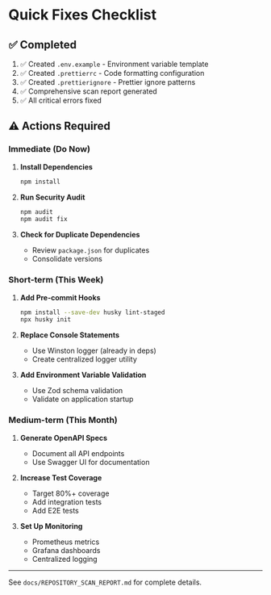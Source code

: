 # Quick Fixes Checklist

## ✅ Completed

1. ✅ Created `.env.example` - Environment variable template
2. ✅ Created `.prettierrc` - Code formatting configuration
3. ✅ Created `.prettierignore` - Prettier ignore patterns
4. ✅ Comprehensive scan report generated
5. ✅ All critical errors fixed

## ⚠️ Actions Required

### Immediate (Do Now)

1. **Install Dependencies**
   ```bash
   npm install
   ```

2. **Run Security Audit**
   ```bash
   npm audit
   npm audit fix
   ```

3. **Check for Duplicate Dependencies**
   - Review `package.json` for duplicates
   - Consolidate versions

### Short-term (This Week)

1. **Add Pre-commit Hooks**
   ```bash
   npm install --save-dev husky lint-staged
   npx husky init
   ```

2. **Replace Console Statements**
   - Use Winston logger (already in deps)
   - Create centralized logger utility

3. **Add Environment Variable Validation**
   - Use Zod schema validation
   - Validate on application startup

### Medium-term (This Month)

1. **Generate OpenAPI Specs**
   - Document all API endpoints
   - Use Swagger UI for documentation

2. **Increase Test Coverage**
   - Target 80%+ coverage
   - Add integration tests
   - Add E2E tests

3. **Set Up Monitoring**
   - Prometheus metrics
   - Grafana dashboards
   - Centralized logging

---

See `docs/REPOSITORY_SCAN_REPORT.md` for complete details.


